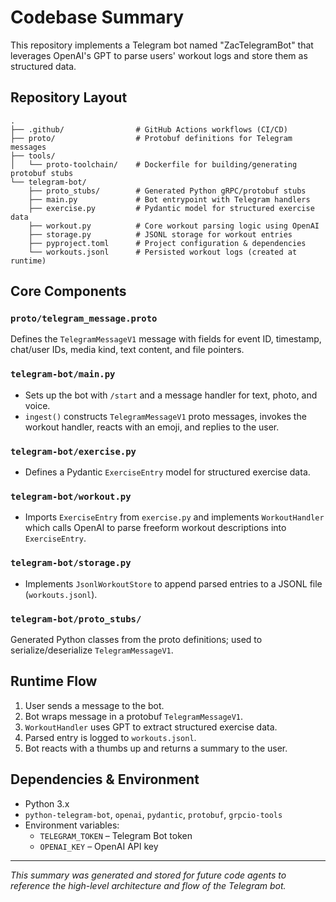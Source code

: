  # Codebase Summary

 This repository implements a Telegram bot named "ZacTelegramBot" that leverages OpenAI's GPT to parse users' workout logs and store them as structured data.

 ## Repository Layout

 ```
 .
 ├── .github/                # GitHub Actions workflows (CI/CD)
 ├── proto/                  # Protobuf definitions for Telegram messages
 ├── tools/
 │   └── proto-toolchain/    # Dockerfile for building/generating protobuf stubs
 └── telegram-bot/
     ├── proto_stubs/        # Generated Python gRPC/protobuf stubs
     ├── main.py             # Bot entrypoint with Telegram handlers
     ├── exercise.py         # Pydantic model for structured exercise data
     ├── workout.py          # Core workout parsing logic using OpenAI
     ├── storage.py          # JSONL storage for workout entries
     ├── pyproject.toml      # Project configuration & dependencies
     └── workouts.jsonl      # Persisted workout logs (created at runtime)
 ```

 ## Core Components

 ### `proto/telegram_message.proto`
 Defines the `TelegramMessageV1` message with fields for event ID, timestamp, chat/user IDs, media kind, text content, and file pointers.

 ### `telegram-bot/main.py`
 - Sets up the bot with `/start` and a message handler for text, photo, and voice.
 - `ingest()` constructs `TelegramMessageV1` proto messages, invokes the workout handler, reacts with an emoji, and replies to the user.

### `telegram-bot/exercise.py`
- Defines a Pydantic `ExerciseEntry` model for structured exercise data.

### `telegram-bot/workout.py`
- Imports `ExerciseEntry` from `exercise.py` and implements `WorkoutHandler` which calls OpenAI to parse freeform workout descriptions into `ExerciseEntry`.

 ### `telegram-bot/storage.py`
 - Implements `JsonlWorkoutStore` to append parsed entries to a JSONL file (`workouts.jsonl`).

 ### `telegram-bot/proto_stubs/`
 Generated Python classes from the proto definitions; used to serialize/deserialize `TelegramMessageV1`.

 ## Runtime Flow

 1. User sends a message to the bot.
 2. Bot wraps message in a protobuf `TelegramMessageV1`.
 3. `WorkoutHandler` uses GPT to extract structured exercise data.
 4. Parsed entry is logged to `workouts.jsonl`.
 5. Bot reacts with a thumbs up and returns a summary to the user.

 ## Dependencies & Environment

 - Python 3.x
 - `python-telegram-bot`, `openai`, `pydantic`, `protobuf`, `grpcio-tools`
 - Environment variables:
   - `TELEGRAM_TOKEN` – Telegram Bot token
   - `OPENAI_KEY` – OpenAI API key

 ---

 *This summary was generated and stored for future code agents to reference the high-level architecture and flow of the Telegram bot.* 